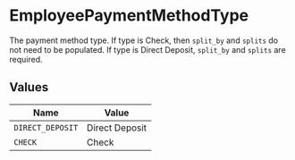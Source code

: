 # EmployeePaymentMethodType

The payment method type. If type is Check, then `split_by` and `splits` do not need to be populated. If type is Direct Deposit, `split_by` and `splits` are required.


## Values

| Name             | Value            |
| ---------------- | ---------------- |
| `DIRECT_DEPOSIT` | Direct Deposit   |
| `CHECK`          | Check            |
